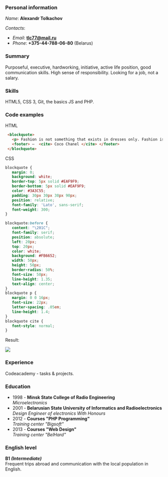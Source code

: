 ### Personal information
*Name*: __Alexandr Tolkachov__

_Contacts_: 
* *Email*: **tlc77@mail.ru**
* *Phone*: **+375-44-788-06-80** (Belarus)

### Summary
Purposeful, executive, hardworking, initiative, active life position, good communication skills. High sense of responsibility. Looking for a job, not a salary.

### Skills
HTML5, CSS 3, Git, the basics JS and PHP.

### Code examples  
HTML
```html
 <blockquote>
   <p> Fashion is not something that exists in dresses only. Fashion is in the sky, in the street, fashion has to do with ideas, the way we live, what is happening. </p>
   <footer> —  <cite> Coco Chanel </cite> </footer>
 </blockquote>
```
CSS
```css
blockquote {
   margin: 0;
   background: white;
   border-top: 5px solid #EAF9F9;
   border-bottom: 5px solid #EAF9F9;
   color: #3A3C55;
   padding: 30px 30px 30px 90px;
   position: relative;
   font-family: 'Lato', sans-serif;
   font-weight: 300;
}

blockquote:before {
   content: "\201C";
   font-family: serif;
   position: absolute;
   left: 20px;
   top: 20px;
   color: white;
   background: #FB6652;
   width: 50px;
   height: 50px;
   border-radius: 50%;
   font-size: 50px;
   line-height: 1.35;
   text-align: center;
}
blockquote p {
   margin: 0 0 16px;
   font-size: 22px;
   letter-spacing: .05em;
   line-height: 1.4;
}
blockquote cite {
   font-style: normal;
}
```

Result:  

![](https://lh4.googleusercontent.com/n3j6KNqhiHxNylSee2g8zGScly08wQtbOytcJsj1RVu2qiJbz1AbEaWN4qVD3k-9DDHDFjBSONv4-4FUMu2d=w1366-h625)

### Experience
Codeacademy - tasks & projects.

### Education
 * 1998 - __Minsk State College of Radio Engineering__   
 *Microelectronics*   
 * 2001 - __Belarusian State University of Informatics and Radioelectronics__    
 _Design Engineer of electronics With Honours_
 * 2012 - __Courses "PHP Programming"__  
 _Training center "Bigsoft"_
* 2013 - __Courses "Web Design"__  
_Training center "BelHard"_

### English level

**B1 _(Intermediate)_**  
Frequent trips abroad and communication with the local population in English.